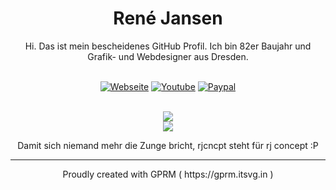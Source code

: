 <h1 align="center">René Jansen</h1>
<p align="center">Hi. Das ist mein bescheidenes GitHub Profil. Ich bin 82er Baujahr und Grafik- und Webdesigner aus Dresden.</p><br/>
<div align="center">
<a href="https://www.fwkart.de/star-citizen-free-fly-kostenlos-testen-spielen/" target="_blank"><img src=https://img.shields.io/badge/webseite-%23ff008b.svg?&style=for-the-badge&logo=internetexplorer&logoColor=white alt=Webseite /></a>  
<a href="https://www.youtube.com/@fatcatgg" target="_blank"><img src=https://img.shields.io/badge/youtube-%23EE4831.svg?&style=for-the-badge&logo=youtube&logoColor=white alt=Youtube /></a>  
<a href="https://paypal.me/fwkart" target="_blank"><img src=https://img.shields.io/badge/donate%20paypal-%23007ec6.svg?&style=for-the-badge&logo=paypal&logoColor=white alt=Paypal /></a>
</div>  
<br/>

<div align="center">
  
![](https://github-readme-stats.vercel.app/api?username=rjcncpt&theme=synthwave&hide_border=true&include_all_commits=true&count_private=false)<br/>
![](https://github-readme-streak-stats.herokuapp.com/?user=rjcncpt&theme=synthwave&hide_border=true)
<p align="center">Damit sich niemand mehr die Zunge bricht, rjcncpt steht für rj concept :P</p>

</div>

----
<div align="center">Proudly created with GPRM ( https://gprm.itsvg.in )</div>
